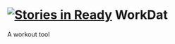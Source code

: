 [![Stories in Ready](https://badge.waffle.io/WinkyProductions/WorkDat.png?label=ready&title=Ready)](https://waffle.io/WinkyProductions/WorkDat)
WorkDat
=======

A workout tool
